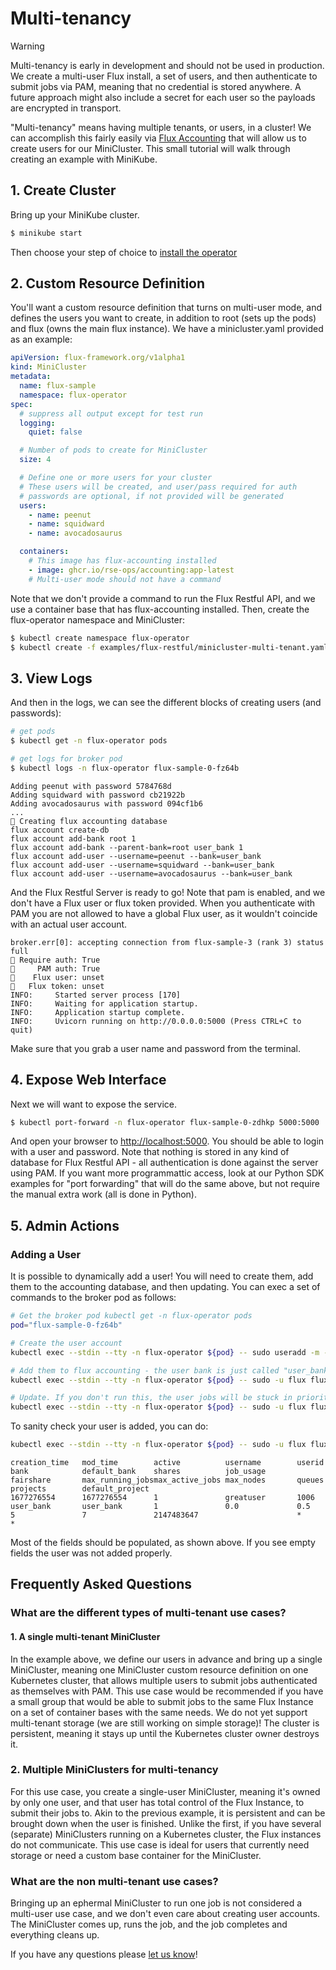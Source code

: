 # Multi-tenancy


<div class="result docutils container">
<div class="warning admonition">
<p class="admonition-title">Warning</p>
    <p>Multi-tenancy is early in development and should not be used in production.
    We create a multi-user Flux install, a set of users, and then authenticate
    to submit jobs via PAM, meaning that no credential is stored anywhere.
    A future approach might also include a secret for each user so the payloads
    are encrypted in transport.</p>
</div>
</div>

"Multi-tenancy" means having multiple tenants, or users, in a cluster! We can accomplish this
fairly easily via [Flux Accounting](https://flux-framework.readthedocs.io/en/latest/guides/accounting-guide.html)
that will allow us to create users for our MiniCluster. This small tutorial will walk through
creating an example with MiniKube.

## 1. Create Cluster

Bring up your MiniKube cluster.

```bash
$ minikube start
```

Then choose your step of choice to [install the operator](https://flux-framework.org/flux-operator/getting_started/user-guide.html#install)


## 2. Custom Resource Definition

You'll want a custom resource definition that turns on multi-user mode, and defines the users you
want to create, in addition to root (sets up the pods) and flux (owns the main flux instance). We
have a minicluster.yaml provided as an example:

```yaml
apiVersion: flux-framework.org/v1alpha1
kind: MiniCluster
metadata:
  name: flux-sample
  namespace: flux-operator
spec:
  # suppress all output except for test run
  logging:
    quiet: false

  # Number of pods to create for MiniCluster
  size: 4

  # Define one or more users for your cluster
  # These users will be created, and user/pass required for auth
  # passwords are optional, if not provided will be generated
  users:
    - name: peenut
    - name: squidward
    - name: avocadosaurus

  containers:
    # This image has flux-accounting installed
    - image: ghcr.io/rse-ops/accounting:app-latest
    # Multi-user mode should not have a command
```

Note that we don't provide a command to run the Flux Restful API, and we use a container base that has
flux-accounting installed. Then, create the flux-operator namespace and MiniCluster:

```bash
$ kubectl create namespace flux-operator
$ kubectl create -f examples/flux-restful/minicluster-multi-tenant.yaml
```

## 3. View Logs

And then in the logs, we can see the different blocks of creating users (and passwords):

```bash
# get pods
$ kubectl get -n flux-operator pods

# get logs for broker pod
$ kubectl logs -n flux-operator flux-sample-0-fz64b
```

```console
Adding peenut with password 5784768d
Adding squidward with password cb21922b
Adding avocadosaurus with password 094cf1b6
...
🧾️ Creating flux accounting database
flux account create-db
flux account add-bank root 1
flux account add-bank --parent-bank=root user_bank 1
flux account add-user --username=peenut --bank=user_bank
flux account add-user --username=squidward --bank=user_bank
flux account add-user --username=avocadosaurus --bank=user_bank
```

And the Flux Restful Server is ready to go! Note that pam is enabled,
and we don't have a Flux user or flux token provided. When you authenticate with PAM
you are not allowed to have a global Flux user, as it wouldn't coincide with an actual
user account.

```console
broker.err[0]: accepting connection from flux-sample-3 (rank 3) status full
🍓 Require auth: True
🍓     PAM auth: True
🍓    Flux user: unset
🍓   Flux token: unset
INFO:     Started server process [170]
INFO:     Waiting for application startup.
INFO:     Application startup complete.
INFO:     Uvicorn running on http://0.0.0.0:5000 (Press CTRL+C to quit)
```

Make sure that you grab a user name and password from the terminal.

## 4. Expose Web Interface

Next we will want to expose the service.

```bash
$ kubectl port-forward -n flux-operator flux-sample-0-zdhkp 5000:5000
```

And open your browser to [http://localhost:5000](http://localhost:5000). You
should be able to login with a user and password. Note that nothing is stored
in any kind of database for Flux Restful API - all authentication is done
against the server using PAM. If you want more programmattic access, look at 
our Python SDK examples for "port forwarding" that will do the same above, 
but not require the manual extra work (all is done in Python).

## 5. Admin Actions

### Adding a User

It is possible to dynamically add a user! You will need to create them, add them
to the accounting database, and then updating. You can exec a set of commands
to the broker pod as follows:

```bash
# Get the broker pod kubectl get -n flux-operator pods
pod="flux-sample-0-fz64b"

# Create the user account
kubectl exec --stdin --tty -n flux-operator ${pod} -- sudo useradd -m -p $(openssl passwd 'greatpw') greatuser

# Add them to flux accounting - the user bank is just called "user_bank"
kubectl exec --stdin --tty -n flux-operator ${pod} -- sudo -u flux flux account add-user --username=greatuser --bank=user_bank

# Update. If you don't run this, the user jobs will be stuck in priority-wait!
kubectl exec --stdin --tty -n flux-operator ${pod} -- sudo -u flux flux account-priority-update
```

To sanity check your user is added, you can do:

```bash
kubectl exec --stdin --tty -n flux-operator ${pod} -- sudo -u flux flux account view-user greatuser
```
```console
creation_time   mod_time        active          username        userid          bank            default_bank    shares          job_usage       fairshare       max_running_jobsmax_active_jobs max_nodes       queues          projects        default_project
1677276554      1677276554      1               greatuser       1006            user_bank       user_bank       1               0.0             0.5             5               7               2147483647                      *               *
```

Most of the fields should be populated, as shown above. If you see empty fields the user was not added properly.

## Frequently Asked Questions

### What are the different types of multi-tenant use cases?

#### 1. A single multi-tenant MiniCluster

In the example above, we define our users in advance and bring up a single MiniCluster, meaning one MiniCluster
custom resource definition on one Kubernetes cluster, that allows multiple users to submit jobs authenticated
as themselves with PAM. This use case would be recommended if you have a small group that would be able
to submit jobs to the same Flux Instance on a set of container bases with the same needs. We do not
yet support multi-tenant storage (we are still working on simple storage)! The cluster is persistent,
meaning it stays up until the Kubernetes cluster owner destroys it.

### 2. Multiple MiniClusters for multi-tenancy

For this use case, you create a single-user MiniCluster, meaning it's owned by only one user, and that user has total
control of the Flux Instance, to submit their jobs to. Akin to the previous example, it is persistent and
can be brought down when the user is finished. Unlike the first, if you have several (separate) MiniClusters
running on a Kubernetes cluster, the Flux instances do not communicate. This use case is ideal for users
that currently need storage or need a custom base container for the MiniCluster.

### What are the non multi-tenant use cases?

Bringing up an ephermal MiniCluster to run one job is not considered a multi-user use case,
and we don't even care about creating user accounts. The MiniCluster comes up, runs the job,
and the job completes and everything cleans up.

If you have any questions please [let us know](https://github.com/flux-framework/flux-operator/issues)!